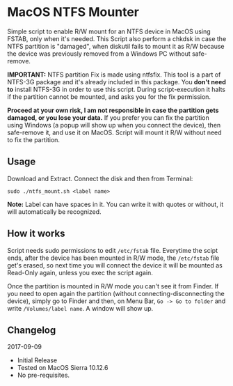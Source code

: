 # MacOS NTFS Mounter
Simple script to enable R/W mount for an NTFS device in MacOS using FSTAB, only when it's needed. 
This Script also perform a chkdsk in case the NTFS partition is "damaged", when diskutil fails to mount it as R/W because the device was previously removed from a Windows PC without safe-remove.

**IMPORTANT:** NTFS partition Fix is made using ntfsfix. This tool is a part of NTFS-3G package and it's already included in this package. You **don't need to** install NTFS-3G in order to use this script. During script-execution it halts if the partition cannot be mounted, and asks you for the fix permission. 

**Proceed at your own risk, I am not responsible in case the partition gets damaged, or you lose your data.** If you prefer you can fix the partition using Windows (a popup will show up when you connect the device), then safe-remove it, and use it on MacOS. Script will mount it R/W without need to fix the partition.

## Usage

Download and Extract. Connect the disk and then from Terminal:

`sudo ./ntfs_mount.sh <label name>`

**Note:** Label can have spaces in it. You can write it with quotes or without, it will automatically be recognized. 

## How it works

Script needs sudo permissions to edit `/etc/fstab` file. Everytime the scipt ends, after the device has been mounted in R/W mode, the `/etc/fstab` file get's erased, so next time you will connect the device it will be mounted as Read-Only again, unless you exec the script again.

Once the partition is mounted in R/W mode you can't see it from Finder. If you need to open again the partition (without connecting-disconnecting the device), simply go to Finder and then, on Menu Bar, `Go -> Go to folder` and write `/Volumes/label name`. A window will show up. 

## Changelog

2017-09-09
* Initial Release
* Tested on MacOS Sierra 10.12.6
* No pre-requisites. 
